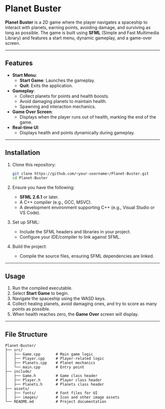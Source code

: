 
# Planet Buster

**Planet Buster** is a 2D game where the player navigates a spaceship to interact with planets, earning points, avoiding damage, and surviving as long as possible. The game is built using **SFML** (Simple and Fast Multimedia Library) and features a start menu, dynamic gameplay, and a game-over screen.

---

## Features
- **Start Menu**:
  - **Start Game**: Launches the gameplay.
  - **Quit**: Exits the application.
- **Gameplay**:
  - Collect planets for points and health boosts.
  - Avoid damaging planets to maintain health.
  - Spawning and interaction mechanics.
- **Game Over Screen**:
  - Displays when the player runs out of health, marking the end of the game.
- **Real-time UI**:
  - Displays health and points dynamically during gameplay.

---

## Installation
1. Clone this repository:
   ```bash
   git clone https://github.com/<your-username>/Planet-Buster.git
   cd Planet-Buster
   ```
2. Ensure you have the following:
   - **SFML 2.6.1** or later.
   - A C++ compiler (e.g., GCC, MSVC).
   - A development environment supporting C++ (e.g., Visual Studio or VS Code).

3. Set up SFML:
   - Include the SFML headers and libraries in your project.
   - Configure your IDE/compiler to link against SFML.

4. Build the project:
   - Compile the source files, ensuring SFML dependencies are linked.

---

## Usage
1. Run the compiled executable.
2. Select **Start Game** to begin.
3. Navigate the spaceship using the WASD keys.
4. Collect healing planets, avoid damaging ones, and try to score as many points as possible.
5. When health reaches zero, the **Game Over** screen will display.

---

## File Structure
```
Planet-Buster/
├── src/
│   ├── Game.cpp       # Main game logic
│   ├── Player.cpp     # Player-related logic
│   ├── Planets.cpp    # Planet mechanics
│   └── main.cpp       # Entry point
├── include/
│   ├── Game.h         # Game class header
│   ├── Player.h       # Player class header
│   ├── Planets.h      # Planets class header
├── assets/
│   ├── fonts/         # Font files for UI
│   ├── images/        # Icon and other image assets
└── README.md          # Project documentation
```
